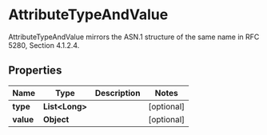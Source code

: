

# AttributeTypeAndValue

AttributeTypeAndValue mirrors the ASN.1 structure of the same name in RFC 5280, Section 4.1.2.4.

## Properties

| Name | Type | Description | Notes |
|------------ | ------------- | ------------- | -------------|
|**type** | **List&lt;Long&gt;** |  |  [optional] |
|**value** | **Object** |  |  [optional] |



